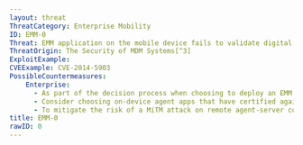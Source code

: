 ```yaml
---
layout: threat
ThreatCategory: Enterprise Mobility
ID: EMM-0
Threat: EMM application on the mobile device fails to validate digital certificate
ThreatOrigin: The Security of MDM Systems[^3]
ExploitExample:
CVEExample: CVE-2014-5903
PossibleCountermeasures:
    Enterprise:
      - As part of the decision process when choosing to deploy an EMM solution that uses an on-device agent app, verify with the suite vendor that the agent app properly validates the digital certificate of the EMM server for any communication session.
      - Consider choosing on-device agent apps that have certified against the most recent NIAP protection profile for MDM agents, as this provides a measure of assurance that the agent properly validates digital certificates.
      - To mitigate the risk of a MiTM attack on remote agent-server communications (for on-premises deployments) due to improper certificate validation by the agent, use mobile OS-provided VPN features to first establish a secure connection to the enterprise network.
title: EMM-0
rawID: 0
---
```

